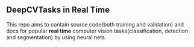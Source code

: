 ## DeepCVTasks in Real Time 
This repo aims to contain source code(both training and validation) and docs for popular **real time** computer vision 
tasks(classification, detection and segmentation) by using neural nets. 